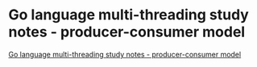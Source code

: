 # Go language multi-threading study notes - producer-consumer model
[Go language multi-threading study notes - producer-consumer model](https://aiwithcloud.com/2022/09/15/go_language_multi_threading_study_notes___producer_consumer_model/)
